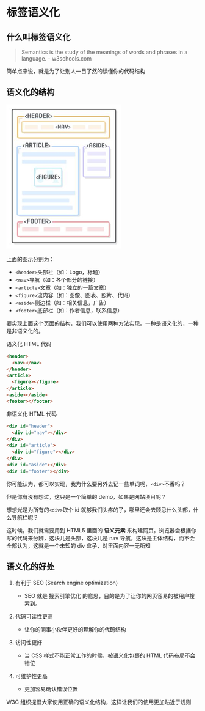 # 标签语义化

## 什么叫标签语义化

> Semantics is the study of the meanings of words and phrases in a language. - w3schools.com

简单点来说，就是为了让别人一目了然的读懂你的代码结构

## 语义化的结构

![标签语义化](./images/tags-semantization/h2.jpg)

上面的图示分别为：

- `<header>`头部栏（如：Logo，标题）
- `<nav>`导航（如：各个部分的链接）
- `<article>`文章（如：独立的一篇文章）
- `<figure>`流内容（如：图像、图表、照片、代码）
- `<aside>`侧边栏（如：相关信息，广告）
- `<footer>`底部栏（如：作者信息，联系信息）

要实现上面这个页面的结构，我们可以使用两种方法实现。一种是语义化的，一种是非语义化的。

语义化 HTML 代码

```html
<header>
  <nav></nav>
</header>
<article>
  <figure></figure>
</article>
<aside></aside>
<footer></footer>
```

非语义化 HTML 代码

```html
<div id="header">
  <div id="nav"></div>
</div>
<div id="article">
  <div id="figure"></div>
</div>
<div id="aside"></div>
<div id="footer"></div>
```

你可能认为，都可以实现，我为什么要另外去记一些单词呢，`<div>`不香吗？

但是你有没有想过，这只是一个简单的 demo，如果是网站项目呢？

想想光是为所有的`<div>`取个 id 就够我们头疼的了，哪里还会去顾忌什么头部，什么导航栏呢？

这时候，我们就需要用到 HTML5 里面的 **语义元素** 来构建网页。浏览器会根据你写的代码来分辨，这块儿是头部，这块儿是 nav 导航，这块是主体结构，而不会全部认为，这就是一个未知的 div 盒子，对里面内容一无所知

## 语义化的好处

1. 有利于 SEO (Search engine optimization)

   - SEO 就是 搜索引擎优化 的意思，目的是为了让你的网页容易的被用户搜索到。

2. 代码可读性更高

   - 让你的同事小伙伴更好的理解你的代码结构

3. 访问性更好

   - 当 CSS 样式不能正常工作的时候，被语义化包裹的 HTML 代码布局不会错位

4. 可维护性更高

   - 更加容易确认错误位置

W3C 组织提倡大家使用正确的语义化结构，这样让我们的使用更加贴近于规则
